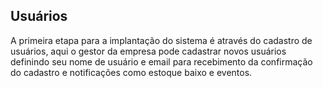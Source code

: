 ## Usuários

A primeira etapa para a implantação do sistema é através do cadastro de usuários, aqui o gestor da empresa pode cadastrar novos usuários definindo seu nome de usuário e email para recebimento da confirmação do cadastro e notificações como estoque baixo e eventos.